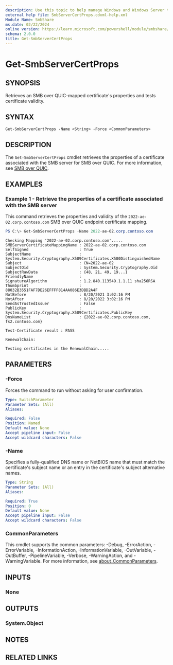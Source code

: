 ```yaml
---
description: Use this topic to help manage Windows and Windows Server technologies with Windows PowerShell.
external help file: SmbServerCertProps.cdxml-help.xml
Module Name: SmbShare
ms.date: 02/22/2024
online version: https://learn.microsoft.com/powershell/module/smbshare/get-smbservercertprops?view=windowsserver2025-ps&wt.mc_id=ps-gethelp
schema: 2.0.0
title: Get-SmbServerCertProps
---
```


# Get-SmbServerCertProps

## SYNOPSIS
Retrieves an SMB over QUIC-mapped certificate's properties and tests certificate validity.

## SYNTAX

```
Get-SmbServerCertProps -Name <String> -Force <CommonParameters>
```

## DESCRIPTION

The `Get-SmbServerCertProps` cmdlet retrieves the properties of a certificate associated with the
SMB server for SMB over QUIC. For more information, see [SMB over QUIC](https://aka.ms/smboverquic).

## EXAMPLES

### Example 1 - Retrieve the properties of a certificate associated with the SMB server

This command retrieves the properties and validity of the `2022-ae-02.corp.contoso.com` SMB over
QUIC endpoint certificate mapping.

```powershell
PS C:\> Get-SmbServerCertProps -Name 2022-ae-02.corp.contoso.com
```

```output
Checking Mapping '2022-ae-02.corp.contoso.com'.....
SMBServerCertificateMappingName : 2022-ae-02.corp.contoso.com
SelfSigned                      : True
SubjectName                     : System.Security.Cryptography.X509Certificates.X500DistinguishedName
Subject                         : CN=2022-ae-02
SubjectOid                      : System.Security.Cryptography.Oid
SubjectRawData                  : {48, 21, 49, 19...}
FriendlyName                    :
SignatureAlgorithm              : 1.2.840.113549.1.1.11 sha256RSA
Thumbprint                      : 88032B3551FAF7DE26EFFFF814AA086E3DBD2A4F
NotBefore                       : 8/20/2021 3:02:16 PM
NotAfter                        : 8/20/2022 3:02:16 PM
SendAsTrustedIssuer             : False
PublicKey                       : System.Security.Cryptography.X509Certificates.PublicKey
DnsNameList                     : {2022-ae-02.corp.contoso.com, fs2.contoso.com}

Test-Certificate result : PASS

RenewalChain:

Testing certificates in the RenewalChain.....
```

## PARAMETERS

### -Force

Forces the command to run without asking for user confirmation.

```yaml
Type: SwitchParameter
Parameter Sets: (All)
Aliases:

Required: False
Position: Named
Default value: None
Accept pipeline input: False
Accept wildcard characters: False
```

### -Name

Specifies a fully-qualified DNS name or NetBIOS name that must match the certificate's subject name
or an entry in the certificate's subject alternative names.

```yaml
Type: String
Parameter Sets: (All)
Aliases:

Required: True
Position: 0
Default value: None
Accept pipeline input: False
Accept wildcard characters: False
```

### CommonParameters

This cmdlet supports the common parameters: -Debug, -ErrorAction, -ErrorVariable,
-InformationAction, -InformationVariable, -OutVariable, -OutBuffer, -PipelineVariable, -Verbose,
-WarningAction, and -WarningVariable. For more information, see
[about_CommonParameters](http://go.microsoft.com/fwlink/?LinkID=113216).

## INPUTS

### None

## OUTPUTS

### System.Object

## NOTES

## RELATED LINKS
